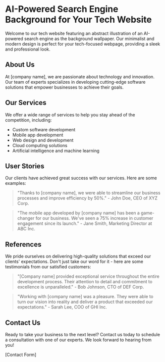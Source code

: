 <!--font:Roboto-->

# AI-Powered Search Engine Background for Your Tech Website

Welcome to our tech website featuring an abstract illustration of an AI-powered search engine as the background wallpaper. Our minimalist and modern design is perfect for your tech-focused webpage, providing a sleek and professional look.

## About Us

At [company name], we are passionate about technology and innovation. Our team of experts specializes in developing cutting-edge software solutions that empower businesses to achieve their goals.

## Our Services

We offer a wide range of services to help you stay ahead of the competition, including:

- Custom software development
- Mobile app development
- Web design and development
- Cloud computing solutions
- Artificial intelligence and machine learning

## User Stories

Our clients have achieved great success with our services. Here are some examples:

> "Thanks to [company name], we were able to streamline our business processes and improve efficiency by 50%." - John Doe, CEO of XYZ Corp.

> "The mobile app developed by [company name] has been a game-changer for our business. We've seen a 75% increase in customer engagement since its launch." - Jane Smith, Marketing Director at ABC Inc.

## References

We pride ourselves on delivering high-quality solutions that exceed our clients' expectations. Don't just take our word for it - here are some testimonials from our satisfied customers:

> "[Company name] provided exceptional service throughout the entire development process. Their attention to detail and commitment to excellence is unparalleled." - Bob Johnson, CTO of DEF Corp.

> "Working with [company name] was a pleasure. They were able to turn our vision into reality and deliver a product that exceeded our expectations." - Sarah Lee, COO of GHI Inc.

## Contact Us

Ready to take your business to the next level? Contact us today to schedule a consultation with one of our experts. We look forward to hearing from you!

[Contact Form]

<!--

Write me content for website with wallpaper which alt text is:

"A wallpaper featuring an abstract illustration of an AI-powered search engine, with a minimalist and modern design."

The name/title of the page should not be 1:1 copy of the alt text but rather a real content of the website which is using this wallpaper.

- Use markdown format 
- Start with heading
- Heading should be short and concise
- The content should look like a real website 
- The website should not be about the wallpaper, wallpaper is just a related background
- Heading should be contain work "wallpaper" or "background"
- Include real sections like references, contact, user stories, etc. use things relevant to the page purpose.
- Feel free to use structure like headings, bullets, numbering, blockquotes, paragraphs, horizontal lines, etc.
- You can use formatting like bold or _italic_
- You can include UTF-8 emojis
- Links should be only #hash anchors (and you can refer to the document itself)
- Do not include images


---


# AI-Powered Search Engine Background for Your Tech Website

Welcome to our tech website featuring an abstract illustration of an AI-powered search engine as the background wallpaper. Our minimalist and modern design is perfect for your tech-focused webpage, providing a sleek and professional look.

## About Us

At [company name], we are passionate about technology and innovation. Our team of experts specializes in developing cutting-edge software solutions that empower businesses to achieve their goals.

## Our Services

We offer a wide range of services to help you stay ahead of the competition, including:

- Custom software development
- Mobile app development
- Web design and development
- Cloud computing solutions
- Artificial intelligence and machine learning

## User Stories

Our clients have achieved great success with our services. Here are some examples:

> "Thanks to [company name], we were able to streamline our business processes and improve efficiency by 50%." - John Doe, CEO of XYZ Corp.

> "The mobile app developed by [company name] has been a game-changer for our business. We've seen a 75% increase in customer engagement since its launch." - Jane Smith, Marketing Director at ABC Inc.

## References

We pride ourselves on delivering high-quality solutions that exceed our clients' expectations. Don't just take our word for it - here are some testimonials from our satisfied customers:

> "[Company name] provided exceptional service throughout the entire development process. Their attention to detail and commitment to excellence is unparalleled." - Bob Johnson, CTO of DEF Corp.

> "Working with [company name] was a pleasure. They were able to turn our vision into reality and deliver a product that exceeded our expectations." - Sarah Lee, COO of GHI Inc.

## Contact Us

Ready to take your business to the next level? Contact us today to schedule a consultation with one of our experts. We look forward to hearing from you!

[Contact Form]

-->
